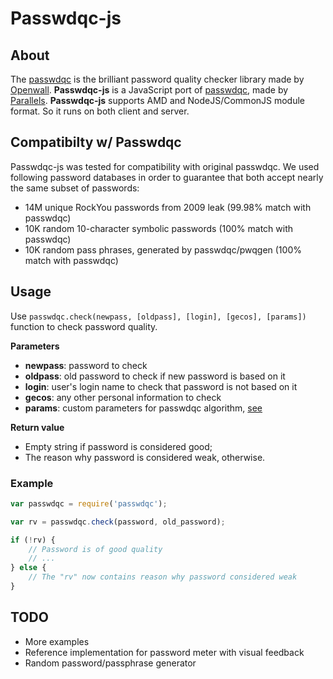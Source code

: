 # Passwdqc-js
## About

The [passwdqc](http://openwall.com/passwdqc/) is the brilliant password quality checker library made by [Openwall](http://openwall.com/). **Passwdqc-js** is a JavaScript port of [passwdqc](http://openwall.com/passwdqc/), made by [Parallels](https://www.parallels.com/). **Passwdqc-js** supports AMD and NodeJS/CommonJS module format. So it runs on both client and server.

## Compatibilty w/ Passwdqc

Passwdqc-js was tested for compatibility with original passwdqc. We used following password databases in order to guarantee that both accept nearly the same subset of passwords:

* 14M unique RockYou passwords from 2009 leak (99.98% match with passwdqc)
* 10K random 10-character symbolic passwords (100% match with passwdqc)
* 10K random pass phrases, generated by passwdqc/pwqgen (100% match with passwdqc)

## Usage
Use `passwdqc.check(newpass, [oldpass], [login], [gecos], [params])` function to check password quality.

**Parameters**

* **newpass**: password to check
* **oldpass**: old password to check if new password is based on it
* **login**: user's login name to check that password is not based on it  
* **gecos**: any other personal information to check
* **params**: custom parameters for passwdqc algorithm, [see](http://www.openwall.com/passwdqc/README.shtml)

**Return value**

* Empty string if password is considered good;
* The reason why password is considered weak, otherwise.

### Example
```js
var passwdqc = require('passwdqc');

var rv = passwdqc.check(password, old_password);

if (!rv) {
	// Password is of good quality
	// ...
} else {
	// The "rv" now contains reason why password considered weak
}
```
## TODO
* More examples
* Reference implementation for password meter with visual feedback
* Random password/passphrase generator

